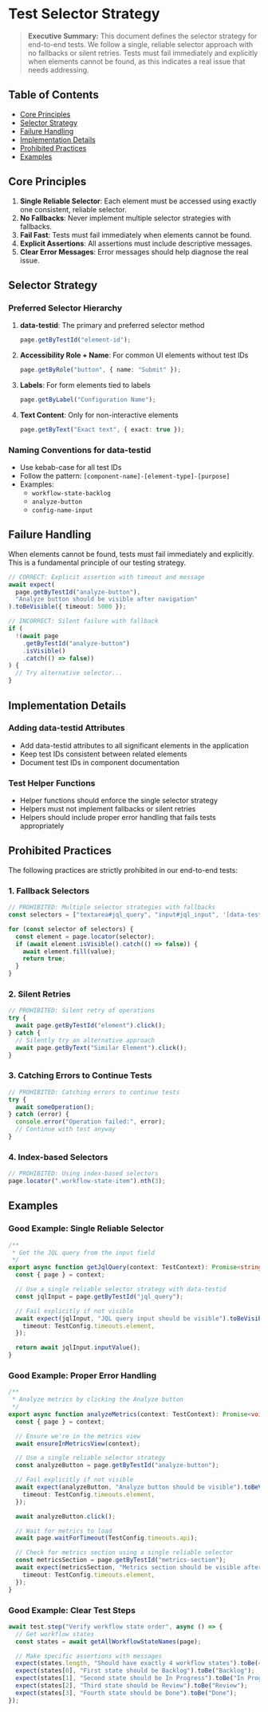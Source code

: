 # Test Selector Strategy

<!--
Last Updated: 12/04/2025
Related Documents:
- [E2E Testing](./e2e-testing.md)
- [Test Reliability](./test-reliability.md)
- [E2E Test Utilities](./e2e-test-utilities.md)
- [API Error Monitoring](./api-error-monitoring.md)
-->

> **Executive Summary:** This document defines the selector strategy for end-to-end tests. We follow a single, reliable selector approach with no fallbacks or silent retries. Tests must fail immediately and explicitly when elements cannot be found, as this indicates a real issue that needs addressing.

## Table of Contents

- [Core Principles](#core-principles)
- [Selector Strategy](#selector-strategy)
- [Failure Handling](#failure-handling)
- [Implementation Details](#implementation-details)
- [Prohibited Practices](#prohibited-practices)
- [Examples](#examples)

## Core Principles

1. **Single Reliable Selector**: Each element must be accessed using exactly one consistent, reliable selector.
2. **No Fallbacks**: Never implement multiple selector strategies with fallbacks.
3. **Fail Fast**: Tests must fail immediately when elements cannot be found.
4. **Explicit Assertions**: All assertions must include descriptive messages.
5. **Clear Error Messages**: Error messages should help diagnose the real issue.

## Selector Strategy

### Preferred Selector Hierarchy

1. **data-testid**: The primary and preferred selector method

   ```typescript
   page.getByTestId("element-id");
   ```

2. **Accessibility Role + Name**: For common UI elements without test IDs

   ```typescript
   page.getByRole("button", { name: "Submit" });
   ```

3. **Labels**: For form elements tied to labels

   ```typescript
   page.getByLabel("Configuration Name");
   ```

4. **Text Content**: Only for non-interactive elements

   ```typescript
   page.getByText("Exact text", { exact: true });
   ```

### Naming Conventions for data-testid

- Use kebab-case for all test IDs
- Follow the pattern: `[component-name]-[element-type]-[purpose]`
- Examples:
  - `workflow-state-backlog`
  - `analyze-button`
  - `config-name-input`

## Failure Handling

When elements cannot be found, tests must fail immediately and explicitly. This is a fundamental principle of our testing strategy.

```typescript
// CORRECT: Explicit assertion with timeout and message
await expect(
  page.getByTestId("analyze-button"),
  "Analyze button should be visible after navigation"
).toBeVisible({ timeout: 5000 });

// INCORRECT: Silent failure with fallback
if (
  !(await page
    .getByTestId("analyze-button")
    .isVisible()
    .catch(() => false))
) {
  // Try alternative selector...
}
```

## Implementation Details

### Adding data-testid Attributes

- Add data-testid attributes to all significant elements in the application
- Keep test IDs consistent between related elements
- Document test IDs in component documentation

### Test Helper Functions

- Helper functions should enforce the single selector strategy
- Helpers must not implement fallbacks or silent retries
- Helpers should include proper error handling that fails tests appropriately

## Prohibited Practices

The following practices are strictly prohibited in our end-to-end tests:

### 1. Fallback Selectors

```typescript
// PROHIBITED: Multiple selector strategies with fallbacks
const selectors = ["textarea#jql_query", "input#jql_input", '[data-testid="jql_query"]'];

for (const selector of selectors) {
  const element = page.locator(selector);
  if (await element.isVisible().catch(() => false)) {
    await element.fill(value);
    return true;
  }
}
```

### 2. Silent Retries

```typescript
// PROHIBITED: Silent retry of operations
try {
  await page.getByTestId("element").click();
} catch {
  // Silently try an alternative approach
  await page.getByText("Similar Element").click();
}
```

### 3. Catching Errors to Continue Tests

```typescript
// PROHIBITED: Catching errors to continue tests
try {
  await someOperation();
} catch (error) {
  console.error("Operation failed:", error);
  // Continue with test anyway
}
```

### 4. Index-based Selectors

```typescript
// PROHIBITED: Using index-based selectors
page.locator(".workflow-state-item").nth(3);
```

## Examples

### Good Example: Single Reliable Selector

```typescript
/**
 * Get the JQL query from the input field
 */
export async function getJqlQuery(context: TestContext): Promise<string> {
  const { page } = context;

  // Use a single reliable selector strategy with data-testid
  const jqlInput = page.getByTestId("jql_query");

  // Fail explicitly if not visible
  await expect(jqlInput, "JQL query input should be visible").toBeVisible({
    timeout: TestConfig.timeouts.element,
  });

  return await jqlInput.inputValue();
}
```

### Good Example: Proper Error Handling

```typescript
/**
 * Analyze metrics by clicking the Analyze button
 */
export async function analyzeMetrics(context: TestContext): Promise<void> {
  const { page } = context;

  // Ensure we're in the metrics view
  await ensureInMetricsView(context);

  // Use a single reliable selector strategy
  const analyzeButton = page.getByTestId("analyze-button");

  // Fail explicitly if not visible
  await expect(analyzeButton, "Analyze button should be visible").toBeVisible({
    timeout: TestConfig.timeouts.element,
  });

  await analyzeButton.click();

  // Wait for metrics to load
  await page.waitForTimeout(TestConfig.timeouts.api);

  // Check for metrics section using a single reliable selector
  const metricsSection = page.getByTestId("metrics-section");
  await expect(metricsSection, "Metrics section should be visible after analysis").toBeVisible({
    timeout: TestConfig.timeouts.element,
  });
}
```

### Good Example: Clear Test Steps

```typescript
await test.step("Verify workflow state order", async () => {
  // Get workflow states
  const states = await getAllWorkflowStateNames(page);

  // Make specific assertions with messages
  expect(states.length, "Should have exactly 4 workflow states").toBe(4);
  expect(states[0], "First state should be Backlog").toBe("Backlog");
  expect(states[1], "Second state should be In Progress").toBe("In Progress");
  expect(states[2], "Third state should be Review").toBe("Review");
  expect(states[3], "Fourth state should be Done").toBe("Done");
});
```
